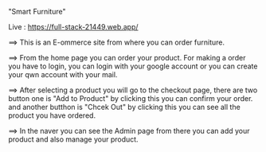 "Smart Furniture"
 
 Live : https://full-stack-21449.web.app/
 
==> This is an E-ommerce site from where you can order furniture.

==> From the home page you can order your product. For making a order you have to login, you can login with your google account or you can create your qwn account with your mail.

==> After selecting a product you will go to the checkout page, there are two button one is "Add to Product" by clicking this you can confirm your order. and another butthon is "Chcek Out" by clicking this you can see all the product you have ordered.

==> In the naver you can see the Admin page from there you can add your product and also manage your product.
